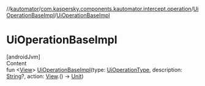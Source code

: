 //[kautomator](../../index.md)/[com.kaspersky.components.kautomator.intercept.operation](../index.md)/[UiOperationBaseImpl](index.md)/[UiOperationBaseImpl](-ui-operation-base-impl.md)



# UiOperationBaseImpl  
[androidJvm]  
Content  
fun <[View](index.md)> [UiOperationBaseImpl](-ui-operation-base-impl.md)(type: [UiOperationType](../-ui-operation-type/index.md), description: [String](https://kotlinlang.org/api/latest/jvm/stdlib/kotlin/-string/index.html)?, action: [View](index.md).() -> [Unit](https://kotlinlang.org/api/latest/jvm/stdlib/kotlin/-unit/index.html))  



